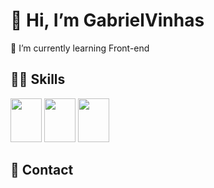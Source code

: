 <h1> 👋 Hi, I’m GabrielVinhas </h1> 

📘 I’m currently learning Front-end <br>

<h2>👨‍💻 Skills </h2>

<img height="70px" width="50px" src="https://cdn.jsdelivr.net/gh/devicons/devicon/icons/photoshop/photoshop-plain.svg" /> <img height="70px" width="50px" src="https://cdn.jsdelivr.net/gh/devicons/devicon/icons/html5/html5-original-wordmark.svg" /> <img height="70px" width="50px" src="https://cdn.jsdelivr.net/gh/devicons/devicon/icons/css3/css3-original-wordmark.svg" />


<h2> 📱 Contact </h2>

<a href="mailto:gabrielvinhas784@hotmail.com "><img src="https://img.shields.io/badge/Gmail-D14836?style=for-the-badge&logo=gmail&logoColor=white" alt=""></a>
<a href="https://www.linkedin.com/in/gabriel-vinhas-14282922a/"><img src="https://img.shields.io/badge/LinkedIn-0077B5?style=for-the-badge&logo=linkedin&logoColor=white" alt=""></a>
<a href="https://www.instagram.com/gabrielvinhas_"><img src="https://img.shields.io/badge/Instagram-E4405F?style=for-the-badge&logo=instagram&logoColor=white" alt=""></a>
